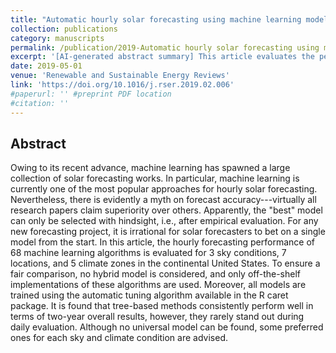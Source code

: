```yaml
---
title: "Automatic hourly solar forecasting using machine learning models."
collection: publications
category: manuscripts
permalink: /publication/2019-Automatic hourly solar forecasting using machine learning models
excerpt: '[AI-generated abstract summary] This article evaluates the performance of 68 machine learning algorithms for hourly solar forecasting across different sky conditions, locations, and climate zones in the U.S. Despite the prevalence of machine learning in solar forecasting, the notion of a universally superior model is a myth, as models can only be judged accurately after empirical evaluation. The study avoids hybrid models and uses off-the-shelf algorithms with automatic tuning for fairness. Tree-based methods consistently perform well in long-term results, but no single model excels daily across all conditions. The article suggests preferred models for specific sky and climate conditions.'
date: 2019-05-01
venue: 'Renewable and Sustainable Energy Reviews'
link: 'https://doi.org/10.1016/j.rser.2019.02.006'
#paperurl: '' #preprint PDF location
#citation: ''
---
```


<h2> Abstract </h2>
Owing to its recent advance, machine learning has spawned a large collection of solar forecasting works. In particular, machine learning is currently one of the most popular approaches for hourly solar forecasting. Nevertheless, there is evidently a myth on forecast accuracy---virtually all research papers claim superiority over others. Apparently, the "best" model can only be selected with hindsight, i.e., after empirical evaluation. For any new forecasting project, it is irrational for solar forecasters to bet on a single model from the start. In this article, the hourly forecasting performance of 68 machine learning algorithms is evaluated for 3 sky conditions, 7 locations, and 5 climate zones in the continental United States. To ensure a fair comparison, no hybrid model is considered, and only off-the-shelf implementations of these algorithms are used. Moreover, all models are trained using the automatic tuning algorithm available in the R caret package. It is found that tree-based methods consistently perform well in terms of two-year overall results, however, they rarely stand out during daily evaluation. Although no universal model can be found, some preferred ones for each sky and climate condition are advised.
